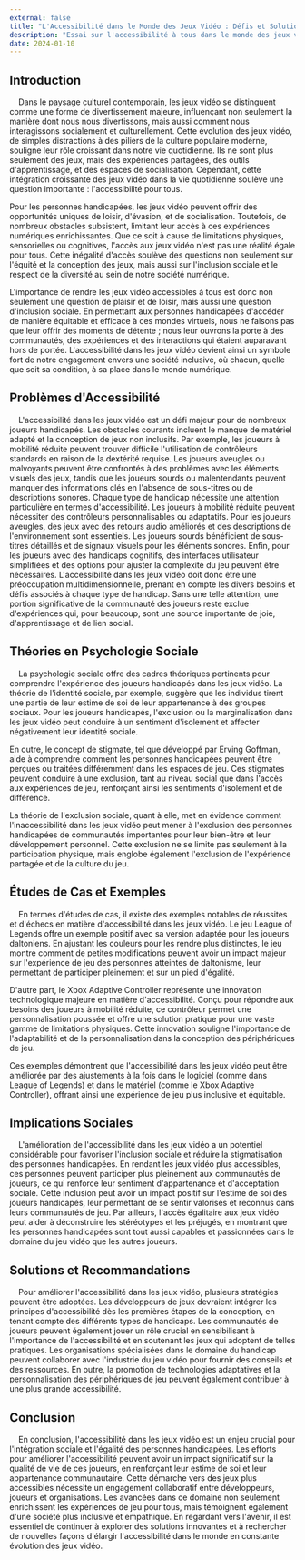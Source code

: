 ```yaml
---
external: false
title: "L'Accessibilité dans le Monde des Jeux Vidéo : Défis et Solutions pour les Joueurs Handicapés par Sylvain Mestre"
description: "Essai sur l'accessibilité à tous dans le monde des jeux vidéo"
date: 2024-01-10
---
```


## Introduction

&nbsp;&nbsp;&nbsp;&nbsp;Dans le paysage culturel contemporain, les jeux vidéo se distinguent comme une forme de divertissement majeure, influençant non seulement la manière dont nous nous divertissons, mais aussi comment nous interagissons socialement et culturellement. Cette évolution des jeux vidéo, de simples distractions à des piliers de la culture populaire moderne, souligne leur rôle croissant dans notre vie quotidienne. Ils ne sont plus seulement des jeux, mais des expériences partagées, des outils d'apprentissage, et des espaces de socialisation. Cependant, cette intégration croissante des jeux vidéo dans la vie quotidienne soulève une question importante : l'accessibilité pour tous.

Pour les personnes handicapées, les jeux vidéo peuvent offrir des opportunités uniques de loisir, d'évasion, et de socialisation. Toutefois, de nombreux obstacles subsistent, limitant leur accès à ces expériences numériques enrichissantes. Que ce soit à cause de limitations physiques, sensorielles ou cognitives, l'accès aux jeux vidéo n'est pas une réalité égale pour tous. Cette inégalité d'accès soulève des questions non seulement sur l'équité et la conception des jeux, mais aussi sur l'inclusion sociale et le respect de la diversité au sein de notre société numérique.

L'importance de rendre les jeux vidéo accessibles à tous est donc non seulement une question de plaisir et de loisir, mais aussi une question d'inclusion sociale. En permettant aux personnes handicapées d'accéder de manière équitable et efficace à ces mondes virtuels, nous ne faisons pas que leur offrir des moments de détente ; nous leur ouvrons la porte à des communautés, des expériences et des interactions qui étaient auparavant hors de portée. L'accessibilité dans les jeux vidéo devient ainsi un symbole fort de notre engagement envers une société inclusive, où chacun, quelle que soit sa condition, à sa place dans le monde numérique.

## Problèmes d'Accessibilité

&nbsp;&nbsp;&nbsp;&nbsp;L'accessibilité dans les jeux vidéo est un défi majeur pour de nombreux joueurs handicapés. Les obstacles courants incluent le manque de matériel adapté et la conception de jeux non inclusifs. Par exemple, les joueurs à mobilité réduite peuvent trouver difficile l'utilisation de contrôleurs standards en raison de la dextérité requise. Les joueurs aveugles ou malvoyants peuvent être confrontés à des problèmes avec les éléments visuels des jeux, tandis que les joueurs sourds ou malentendants peuvent manquer des informations clés en l'absence de sous-titres ou de descriptions sonores.
Chaque type de handicap nécessite une attention particulière en termes d'accessibilité. Les joueurs à mobilité réduite peuvent nécessiter des contrôleurs personnalisables ou adaptatifs. Pour les joueurs aveugles, des jeux avec des retours audio améliorés et des descriptions de l'environnement sont essentiels. Les joueurs sourds bénéficient de sous-titres détaillés et de signaux visuels pour les éléments sonores. Enfin, pour les joueurs avec des handicaps cognitifs, des interfaces utilisateur simplifiées et des options pour ajuster la complexité du jeu peuvent être nécessaires.
L'accessibilité dans les jeux vidéo doit donc être une préoccupation multidimensionnelle, prenant en compte les divers besoins et défis associés à chaque type de handicap. Sans une telle attention, une portion significative de la communauté des joueurs reste exclue d'expériences qui, pour beaucoup, sont une source importante de joie, d'apprentissage et de lien social.

## Théories en Psychologie Sociale

&nbsp;&nbsp;&nbsp;&nbsp;La psychologie sociale offre des cadres théoriques pertinents pour comprendre l'expérience des joueurs handicapés dans les jeux vidéo. La théorie de l'identité sociale, par exemple, suggère que les individus tirent une partie de leur estime de soi de leur appartenance à des groupes sociaux. Pour les joueurs handicapés, l'exclusion ou la marginalisation dans les jeux vidéo peut conduire à un sentiment d'isolement et affecter négativement leur identité sociale.

En outre, le concept de stigmate, tel que développé par Erving Goffman, aide à comprendre comment les personnes handicapées peuvent être perçues ou traitées différemment dans les espaces de jeu. Ces stigmates peuvent conduire à une exclusion, tant au niveau social que dans l'accès aux expériences de jeu, renforçant ainsi les sentiments d'isolement et de différence.

La théorie de l'exclusion sociale, quant à elle, met en évidence comment l'inaccessibilité dans les jeux vidéo peut mener à l'exclusion des personnes handicapées de communautés importantes pour leur bien-être et leur développement personnel. Cette exclusion ne se limite pas seulement à la participation physique, mais englobe également l'exclusion de l'expérience partagée et de la culture du jeu.

## Études de Cas et Exemples

&nbsp;&nbsp;&nbsp;&nbsp;En termes d'études de cas, il existe des exemples notables de réussites et d'échecs en matière d'accessibilité dans les jeux vidéo. Le jeu League of Legends offre un exemple positif avec sa version adaptée pour les joueurs daltoniens. En ajustant les couleurs pour les rendre plus distinctes, le jeu montre comment de petites modifications peuvent avoir un impact majeur sur l'expérience de jeu des personnes atteintes de daltonisme, leur permettant de participer pleinement et sur un pied d'égalité.

D'autre part, le Xbox Adaptive Controller représente une innovation technologique majeure en matière d'accessibilité. Conçu pour répondre aux besoins des joueurs à mobilité réduite, ce contrôleur permet une personnalisation poussée et offre une solution pratique pour une vaste gamme de limitations physiques. Cette innovation souligne l'importance de l'adaptabilité et de la personnalisation dans la conception des périphériques de jeu.

Ces exemples démontrent que l'accessibilité dans les jeux vidéo peut être améliorée par des ajustements à la fois dans le logiciel (comme dans League of Legends) et dans le matériel (comme le Xbox Adaptive Controller), offrant ainsi une expérience de jeu plus inclusive et équitable.

## Implications Sociales

&nbsp;&nbsp;&nbsp;&nbsp;L'amélioration de l'accessibilité dans les jeux vidéo a un potentiel considérable pour favoriser l'inclusion sociale et réduire la stigmatisation des personnes handicapées. En rendant les jeux vidéo plus accessibles, ces personnes peuvent participer plus pleinement aux communautés de joueurs, ce qui renforce leur sentiment d'appartenance et d'acceptation sociale. Cette inclusion peut avoir un impact positif sur l'estime de soi des joueurs handicapés, leur permettant de se sentir valorisés et reconnus dans leurs communautés de jeu. Par ailleurs, l'accès égalitaire aux jeux vidéo peut aider à déconstruire les stéréotypes et les préjugés, en montrant que les personnes handicapées sont tout aussi capables et passionnées dans le domaine du jeu vidéo que les autres joueurs.

## Solutions et Recommandations

&nbsp;&nbsp;&nbsp;&nbsp;Pour améliorer l'accessibilité dans les jeux vidéo, plusieurs stratégies peuvent être adoptées. Les développeurs de jeux devraient intégrer les principes d'accessibilité dès les premières étapes de la conception, en tenant compte des différents types de handicaps. Les communautés de joueurs peuvent également jouer un rôle crucial en sensibilisant à l'importance de l'accessibilité et en soutenant les jeux qui adoptent de telles pratiques. Les organisations spécialisées dans le domaine du handicap peuvent collaborer avec l'industrie du jeu vidéo pour fournir des conseils et des ressources. En outre, la promotion de technologies adaptatives et la personnalisation des périphériques de jeu peuvent également contribuer à une plus grande accessibilité.

## Conclusion

&nbsp;&nbsp;&nbsp;&nbsp;En conclusion, l'accessibilité dans les jeux vidéo est un enjeu crucial pour l'intégration sociale et l'égalité des personnes handicapées. Les efforts pour améliorer l'accessibilité peuvent avoir un impact significatif sur la qualité de vie de ces joueurs, en renforçant leur estime de soi et leur appartenance communautaire. Cette démarche vers des jeux plus accessibles nécessite un engagement collaboratif entre développeurs, joueurs et organisations. Les avancées dans ce domaine non seulement enrichissent les expériences de jeu pour tous, mais témoignent également d'une société plus inclusive et empathique. En regardant vers l'avenir, il est essentiel de continuer à explorer des solutions innovantes et à rechercher de nouvelles façons d'élargir l'accessibilité dans le monde en constante évolution des jeux vidéo.
